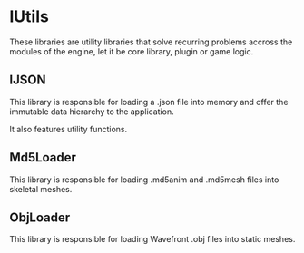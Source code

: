 # lUtils

These libraries are utility libraries that solve recurring problems accross the modules of the engine, let it be core library, plugin or game logic.

## lJSON

This library is responsible for loading a .json file into memory and offer the immutable data hierarchy to the application.

It also features utility functions.

## Md5Loader

This library is responsible for loading .md5anim and .md5mesh files into skeletal meshes.

## ObjLoader

This library is responsible for loading Wavefront .obj files into static meshes.